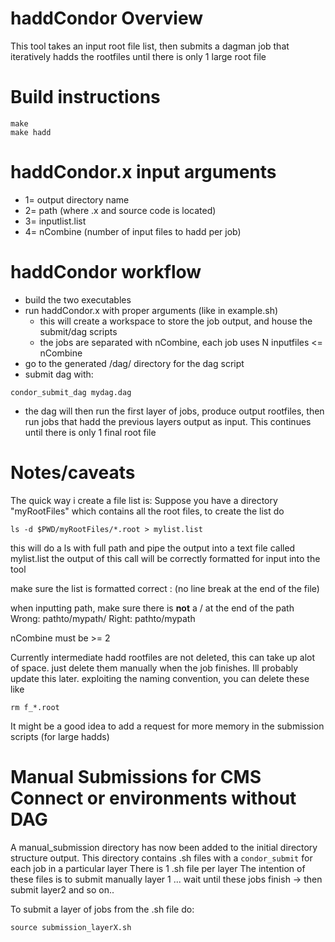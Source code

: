 

# haddCondor Overview

 This tool takes an input root file list, then submits a dagman job that iteratively hadds the rootfiles until there is only 1 large root file

# Build instructions
```
make 
make hadd
```

# haddCondor.x input arguments
 - 1= output directory name
 - 2= path (where .x and source code is located)
 - 3= inputlist.list
 - 4= nCombine (number of input files to hadd per job)

# haddCondor workflow

 - build the two executables
 - run haddCondor.x with proper arguments (like in example.sh)
   - this will create a workspace to store the job output, and house the submit/dag scripts
   - the jobs are separated with nCombine, each job uses N inputfiles <= nCombine
 - go to the generated /dag/ directory for the dag script
 - submit dag with:
```
condor_submit_dag mydag.dag
```
 - the dag will then run the first layer of jobs, produce output rootfiles, then run jobs that hadd the previous layers output as input. This continues until there is only 1 final root file


# Notes/caveats


The quick way i create a file list is:
 Suppose you have a directory "myRootFiles" which contains all the root files, to create the list do
```
ls -d $PWD/myRootFiles/*.root > mylist.list
```
this will do a ls with full path and pipe the output into a text file called mylist.list
the output of this call will be correctly formatted for input into the tool

make sure the list is formatted correct : (no line break at the end of the file)

when inputting path,  make sure there is **not** a / at the end of the path
Wrong: pathto/mypath/		Right: pathto/mypath

nCombine must be >= 2

Currently intermediate hadd rootfiles are not deleted, this can take up alot of space. just delete them manually when the job finishes. Ill probably update this later. exploiting the naming convention, you can delete these like
```
rm f_*.root
```

It might be a good idea to add a request for more memory in the submission scripts (for large hadds)


# Manual Submissions for CMS Connect or environments without DAG

A manual_submission directory has now been added to the initial directory structure output.
This directory contains .sh files with a ```condor_submit``` for each job in a particular layer
There is 1 .sh file per layer
The intention of these files is to submit manually layer 1 ... wait until these jobs finish -> then submit layer2 and so on..

To submit a layer of jobs from the .sh file do:
```
source submission_layerX.sh
```
